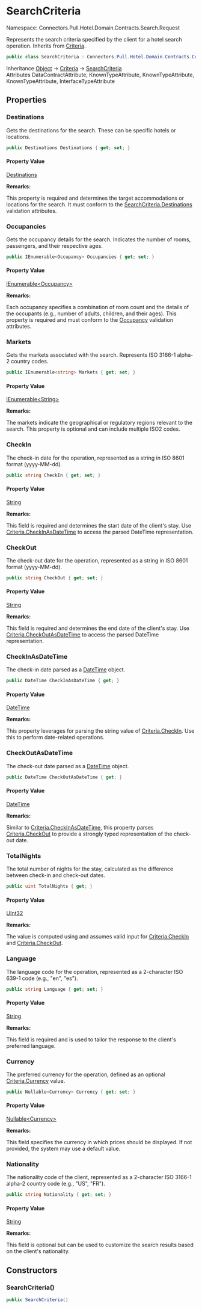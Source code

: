 # SearchCriteria

Namespace: Connectors.Pull.Hotel.Domain.Contracts.Search.Request

Represents the search criteria specified by the client for a hotel search operation. 
 Inherits from [Criteria](./connectors.pull.hotel.domain.contracts.common.criteria).

```csharp
public class SearchCriteria : Connectors.Pull.Hotel.Domain.Contracts.Common.Criteria
```

Inheritance [Object](https://docs.microsoft.com/en-us/dotnet/api/system.object) → [Criteria](./connectors.pull.hotel.domain.contracts.common.criteria) → [SearchCriteria](./connectors.pull.hotel.domain.contracts.search.request.searchcriteria)<br />
Attributes DataContractAttribute, KnownTypeAttribute, KnownTypeAttribute, KnownTypeAttribute, InterfaceTypeAttribute

## Properties

### **Destinations**

Gets the destinations for the search. These can be specific hotels or locations.

```csharp
public Destinations Destinations { get; set; }
```

#### Property Value

[Destinations](./connectors.pull.hotel.domain.contracts.search.request.destinations)<br />

**Remarks:**

This property is required and determines the target accommodations or locations for the search.
 It must conform to the [SearchCriteria.Destinations](./connectors.pull.hotel.domain.contracts.search.request.searchcriteria#destinations) validation attributes.

### **Occupancies**

Gets the occupancy details for the search.
 Indicates the number of rooms, passengers, and their respective ages.

```csharp
public IEnumerable<Occupancy> Occupancies { get; set; }
```

#### Property Value

[IEnumerable\<Occupancy\>](https://docs.microsoft.com/en-us/dotnet/api/system.collections.generic.ienumerable-1)<br />

**Remarks:**

Each occupancy specifies a combination of room count and the details of the occupants 
 (e.g., number of adults, children, and their ages).
 This property is required and must conform to the [Occupancy](./connectors.pull.hotel.domain.contracts.common.occupancy) validation attributes.

### **Markets**

Gets the markets associated with the search.
 Represents ISO 3166-1 alpha-2 country codes.

```csharp
public IEnumerable<string> Markets { get; set; }
```

#### Property Value

[IEnumerable\<String\>](https://docs.microsoft.com/en-us/dotnet/api/system.collections.generic.ienumerable-1)<br />

**Remarks:**

The markets indicate the geographical or regulatory regions relevant to the search. 
 This property is optional and can include multiple ISO2 codes.

### **CheckIn**

The check-in date for the operation, represented as a string in ISO 8601 format (yyyy-MM-dd).

```csharp
public string CheckIn { get; set; }
```

#### Property Value

[String](https://docs.microsoft.com/en-us/dotnet/api/system.string)<br />

**Remarks:**

This field is required and determines the start date of the client's stay.
 Use [Criteria.CheckInAsDateTime](./connectors.pull.hotel.domain.contracts.common.criteria#checkinasdatetime) to access the parsed DateTime representation.

### **CheckOut**

The check-out date for the operation, represented as a string in ISO 8601 format (yyyy-MM-dd).

```csharp
public string CheckOut { get; set; }
```

#### Property Value

[String](https://docs.microsoft.com/en-us/dotnet/api/system.string)<br />

**Remarks:**

This field is required and determines the end date of the client's stay.
 Use [Criteria.CheckOutAsDateTime](./connectors.pull.hotel.domain.contracts.common.criteria#checkoutasdatetime) to access the parsed DateTime representation.

### **CheckInAsDateTime**

The check-in date parsed as a [DateTime](https://docs.microsoft.com/en-us/dotnet/api/system.datetime) object.

```csharp
public DateTime CheckInAsDateTime { get; }
```

#### Property Value

[DateTime](https://docs.microsoft.com/en-us/dotnet/api/system.datetime)<br />

**Remarks:**

This property leverages  for parsing the string value 
 of [Criteria.CheckIn](./connectors.pull.hotel.domain.contracts.common.criteria#checkin). Use this to perform date-related operations.

### **CheckOutAsDateTime**

The check-out date parsed as a [DateTime](https://docs.microsoft.com/en-us/dotnet/api/system.datetime) object.

```csharp
public DateTime CheckOutAsDateTime { get; }
```

#### Property Value

[DateTime](https://docs.microsoft.com/en-us/dotnet/api/system.datetime)<br />

**Remarks:**

Similar to [Criteria.CheckInAsDateTime](./connectors.pull.hotel.domain.contracts.common.criteria#checkinasdatetime), this property parses [Criteria.CheckOut](./connectors.pull.hotel.domain.contracts.common.criteria#checkout) 
 to provide a strongly typed representation of the check-out date.

### **TotalNights**

The total number of nights for the stay, calculated as the difference between check-in and check-out dates.

```csharp
public uint TotalNights { get; }
```

#### Property Value

[UInt32](https://docs.microsoft.com/en-us/dotnet/api/system.uint32)<br />

**Remarks:**

The value is computed using  and assumes valid input 
 for [Criteria.CheckIn](./connectors.pull.hotel.domain.contracts.common.criteria#checkin) and [Criteria.CheckOut](./connectors.pull.hotel.domain.contracts.common.criteria#checkout).

### **Language**

The language code for the operation, represented as a 2-character ISO 639-1 code (e.g., "en", "es").

```csharp
public string Language { get; set; }
```

#### Property Value

[String](https://docs.microsoft.com/en-us/dotnet/api/system.string)<br />

**Remarks:**

This field is required and is used to tailor the response to the client's preferred language.

### **Currency**

The preferred currency for the operation, defined as an optional [Criteria.Currency](./connectors.pull.hotel.domain.contracts.common.criteria#currency) value.

```csharp
public Nullable<Currency> Currency { get; set; }
```

#### Property Value

[Nullable\<Currency\>](https://docs.microsoft.com/en-us/dotnet/api/system.nullable-1)<br />

**Remarks:**

This field specifies the currency in which prices should be displayed. 
 If not provided, the system may use a default value.

### **Nationality**

The nationality code of the client, represented as a 2-character ISO 3166-1 alpha-2 country code (e.g., "US", "FR").

```csharp
public string Nationality { get; set; }
```

#### Property Value

[String](https://docs.microsoft.com/en-us/dotnet/api/system.string)<br />

**Remarks:**

This field is optional but can be used to customize the search results based on the client's nationality.

## Constructors

### **SearchCriteria()**

```csharp
public SearchCriteria()
```
